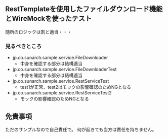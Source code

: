 ## RestTemplateを使用したファイルダウンロード機能とWireMockを使ったテスト
随所のロジックは割と適当・・・

### 見るべきところ
- jp.co.sunarch.sample.service.FileDownloader
    - 中身を確認する部分は結構適当
- jp.co.sunarch.sample.service.FileDownloaderTest
    - 中身を確認する部分は結構適当
- jp.co.sunarch.sample.service.RestServiceTest
    - test1が正常、test2はモックの影響確認のためNGとなる
- jp.co.sunarch.sample.service.RestServiceTest2
    - モックの影響確認のためNGとなる

## 免責事項
ただのサンプルなので自己責任で。
何が起きても当方は責任を持ちません。
